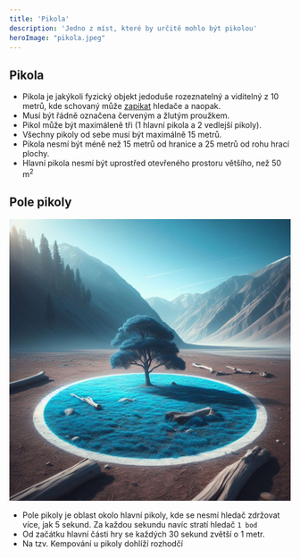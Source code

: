 ```yaml
---
title: 'Pikola'
description: 'Jedno z míst, které by určitě mohlo být pikolou'
heroImage: "pikola.jpeg"
---
```

## Pikola
- Pikola je jakýkoli fyzický objekt jedoduše rozeznatelný a viditelný z 10 metrů, kde schovaný může [zapikat](zapikávání) hledače a naopak.
- Musí být řádně označena červeným a žlutým proužkem.
- Pikol může být maximáleně tři (1 hlavní pikola a 2 vedlejší pikoly).
- Všechny pikoly od sebe musí být maximálně 15 metrů.
- Pikola nesmí být méně než 15 metrů od hranice a 25 metrů od rohu hrací plochy.
- Hlavní pikola nesmí být uprostřed otevřeného prostoru většího, než 50 m<sup>2</sup> 

## Pole pikoly
![pole pikoly](/src/assets/pole_pikoly.jpeg)
- Pole pikoly je oblast okolo hlavní pikoly, kde se nesmí hledač zdržovat více, jak 5 sekund. Za každou sekundu navíc stratí hledač <code>1 bod</code>  
- Od začátku hlavní části hry se každých 30 sekund zvětší o 1 metr.
- Na tzv. Kempování u pikoly dohlíží rozhodčí